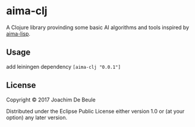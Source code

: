 # aima-clj

A Clojure library provinding some basic AI algorithms and tools inspired by [aima-lisp](https://github.com/aimacode/aima-lisp).

## Usage

add leiningen dependency `[aima-clj "0.0.1"]`

## License

Copyright © 2017 Joachim De Beule

Distributed under the Eclipse Public License either version 1.0 or (at
your option) any later version.
